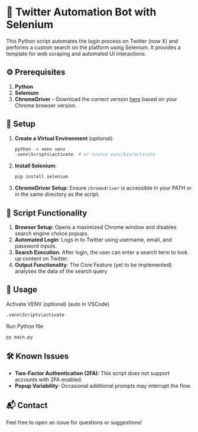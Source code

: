
# 🐍 Twitter Automation Bot with Selenium

This Python script automates the login process on Twitter (now X) and performs a custom search on the platform using Selenium. It provides a template for web scraping and automated UI interactions.

## ⚙️ Prerequisites

1. **Python**
2. **Selenium**
3. **ChromeDriver** – Download the correct version [here](https://sites.google.com/a/chromium.org/chromedriver/downloads) based on your Chrome browser version.

## 🔧 Setup

1. **Create a Virtual Environment** (optional):
   ```bash
   python -m venv venv
   .venv\Scripts\activate  # or source venv/bin/activate
   ```

2. **Install Selenium**:
   ```bash
   pip install selenium
   ```

3. **ChromeDriver Setup**: Ensure `chromedriver` is accessible in your PATH or in the same directory as the script.

## 📜 Script Functionality

1. **Browser Setup**: Opens a maximized Chrome window and disables search engine choice popups.
2. **Automated Login**: Logs in to Twitter using username, email, and password inputs.
3. **Search Execution**: After login, the user can enter a search term to look up content on Twitter.
4. **Output Functionality**: The Core Feature (yet to be implemented) analyses the data of the search query

## 🚀 Usage

Activate VENV (optional) (auto in VSCode)
```bash
.venv\Scripts\activate
```
Run Python file
```bash
py main.py
```



## 🛠️ Known Issues

- **Two-Factor Authentication (2FA)**: This script does not support accounts with 2FA enabled.
- **Popup Variability**: Occasional additional prompts may interrupt the flow.

## 📬 Contact

Feel free to open an issue for questions or suggestions!



